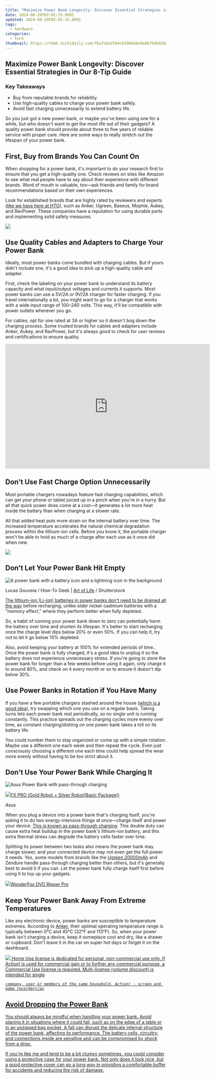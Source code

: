 ```yaml
---
title: "Maximize Power Bank Longevity: Discover Essential Strategies in Our 8-Tip Guide"
date: 2024-08-28T02:01:15.899Z
updated: 2024-08-29T02:01:15.899Z
tags:
  - hardware
categories:
  - tech
thumbnail: https://thmb.techidaily.com/f6a7ada2504c6506664e9e8b754b42045262a6658f56d976380c29d41a986404.jpg
---
```


## Maximize Power Bank Longevity: Discover Essential Strategies in Our 8-Tip Guide

### Key Takeaways

* Buy from reputable brands for reliability.
* Use high-quality cables to charge your power bank safely.
* Avoid fast charging unnecessarily to extend battery life.

 So you just got a new power bank, or maybe you've been using one for a while, but who doesn't want to get the most life out of their gadgets? A quality power bank should provide about three to five years of reliable service with proper care. Here are some ways to really stretch out the lifespan of your power bank.

##  First, Buy from Brands You Can Count On

 When shopping for a power bank, it's important to do your research first to ensure that you get a high-quality one. Check reviews on sites like Amazon to see what real people have to say about their experience with different brands. Word of mouth is valuable, too—ask friends and family for brand recommendations based on their own experiences.

 Look for established brands that are highly rated by reviewers and experts ([like we have here at HTG](https://change-location.techidaily.com/how-to-fix-error-495-while-downloadupdating-android-apps-on-motorola-moto-g13-drfone-by-drfone-fix-android-problems-fix-android-problems/)), such as Anker, Ugreen, Baseus, Mophie, Aukey, and RavPower. These companies have a reputation for using durable parts and implementing solid safety measures.

<!-- affiliate ads begin -->
<a href="https://shop.mondly.com/affiliate.php?ACCOUNT=ATISTUDI&AFFILIATE=108875&PATH=https%3A%2F%2Fwww.mondly.com%3FAFFILIATE%3D108875%26RESOURCE%3D%2BEducational%2B970x90%2B"><img src="https://secure.avangate.com/images/merchant/69c418c33ec2e1a4267fa9bb77fa1428/educational-970x90.gif" border="0"></a>
<!-- affiliate ads end -->
##  Use Quality Cables and Adapters to Charge Your Power Bank

 Ideally, most power banks come bundled with charging cables. But if yours didn't include one, it's a good idea to pick up a high-quality cable and adapter.

 First, check the labeling on your power bank to understand its battery capacity and what input/output voltages and currents it supports. Most power banks can use a 5V/2A or 9V/2A charger for faster charging. If you travel internationally a lot, you might want to go for a charger that works with a wide input range of 100–240 volts. This way, it'll be compatible with power outlets wherever you go.

 For cables, opt for one rated at 3A or higher so it doesn't bog down the charging process. Some trusted brands for cables and adapters include Anker, Aukey, and RavPower, but it's always good to check for user reviews and certifications to ensure quality.

<!-- affiliate ads begin -->
<a href="https://secure.2checkout.com/order/checkout.php?PRODS=2337838&QTY=1&AFFILIATE=108875&CART=1"><iframe width="640" height="390" src="https://www.youtube.com/embed/rzZwphIv4RM" title="APFill - Ink and Toner Coverage Calculator" frameborder="0" allow="accelerometer; autoplay; clipboard-write; encrypted-media; gyroscope; picture-in-picture; web-share" referrerpolicy="strict-origin-when-cross-origin" allowfullscreen></iframe></a>
<!-- affiliate ads end -->
##  Don't Use Fast Charge Option Unnecessarily

 Most portable chargers nowadays feature fast charging capabilities, which can get your phone or tablet juiced up in a pinch when you're in a hurry. But all that quick power does come at a cost—it generates a lot more heat inside the battery than when charging at a slower rate.

 All that added heat puts more strain on the internal battery over time. The increased temperature accelerates the natural chemical degradation process within the lithium-ion cells. Before you know it, the portable charger won't be able to hold as much of a charge after each use as it once did when new.

<!-- affiliate ads begin -->
<a href="https://secure.2checkout.com/order/checkout.php?PRODS=32667153&QTY=1&AFFILIATE=108875&CART=1"><img src="https://www.coolmuster.com/uploads/image/20201228/feature02.png" border="0"></a>
<!-- affiliate ads end -->
##  Don't Let Your Power Bank Hit Empty

![A power bank with a battery icon and a lightning icon in the background](https://static1.howtogeekimages.com/wordpress/wp-content/uploads/2024/05/a-power-bank-with-a-battery-icon-and-a-lightning-icon-in-the-background.jpg) 

Lucas Gouveia / How-To Geek | [Art of Life](https://www.shutterstock.com/image-photo/power-bank-isolated-on-white-background-1050262811) / Shutterstock

[The lithium-ion (Li-ion) batteries in power banks don't need to be drained all the way](https://screen-capture.techidaily.com/in-2024-ranking-the-ultimate-in-mac-gif-recorders/) before recharging, unlike older nickel-cadmium batteries with a "memory effect," where they perform better when fully depleted.

 So, a habit of running your power bank down to zero can potentially harm the battery over time and shorten its lifespan. It's better to start recharging once the charge level dips below 20% or even 50%. If you can help it, try not to let it go below 10% depleted.

 Also, avoid keeping your battery at 100% for extended periods of time.. Once the power bank is fully charged, it's a good idea to unplug it so the battery does not experience unnecessary stress. If you're going to store the power bank for longer than a few weeks before using it again, only charge it to around 80%, and check on it every month or so to ensure it doesn't dip below 30%.

##  Use Power Banks in Rotation if You Have Many

 If you have a few portable chargers stashed around the house ([which is a good idea](https://android-location-track.techidaily.com/two-ways-to-track-my-boyfriends-zte-nubia-z60-ultra-without-him-knowing-drfone-by-drfone-virtual-android/)), try swapping which one you use on a regular basis. Taking turns lets each power bank rest periodically, so no single unit is running constantly. This practice spreads out the charging cycles more evenly over time, as constant charging/dishing on one power bank takes a toll on its battery life.

 You could number them to stay organized or come up with a simple rotation. Maybe use a different one each week and then repeat the cycle. Even just consciously choosing a different one each time could help spread the wear more evenly without having to be too strict about it.

##  Don't Use Your Power Bank While Charging It

![Asus Power Bank with pass-through charging](https://static1.howtogeekimages.com/wordpress/wp-content/uploads/2022/08/asus_power_bank_pass_through_charging.jpg) 

<!-- affiliate ads begin -->
<a href="https://secure.2checkout.com/order/checkout.php?PRODS=40085955&QTY=1&AFFILIATE=108875&CART=1"><img src="https://secure.avangate.com/images/merchant/f702defbc67edb455949f46babab0c18/products/2_logo9.png" border="0">FX PRO (Gold Robot + Silver Robot(Basic Package))</a>
<!-- affiliate ads end -->
_Asus_

 When you plug a device into a power bank that's charging itself, you're asking it to do two energy-intensive things at once—charge itself and power your device. [This is known as pass-through charging](https://vp-tips.techidaily.com/new-2024-approved-edit-masters-seamless-text-insertion-for-photos/). This double duty can cause extra heat buildup in the power bank's lithium-ion battery, and this extra thermal stress can degrade the battery cells faster over time.

 Splitting its power between two tasks also means the power bank may charge slower, and your connected device may not even get the full power it needs. Yes, some models from brands like the [Ugreen 20000mAh](https://fox-that.techidaily.com/1721452377806-issues-with-your-iphones-location-heres-how-you-can-fix-them/) and Zendure handle pass-through charging better than others, but it's generally best to avoid it if you can. Let the power bank fully charge itself first before using it to top up your gadgets.

<!-- affiliate ads begin -->
<a href="https://secure.2checkout.com/order/checkout.php?PRODS=3922934&QTY=1&AFFILIATE=108875&CART=1"><img src="https://secure.avangate.com/images/merchant/4b0a0290ad7df100b77e86839989a75e/products/ripperpro.png" border="0">WonderFox DVD Ripper Pro</a>
<!-- affiliate ads end -->
##  Keep Your Power Bank Away From Extreme Temperatures

 Like any electronic device, power banks are susceptible to temperature extremes. According to [Anker](https://support.anker.com/s/article/What-is-the-optimal-temperature-when-using-Anker-batteries), their optimal operating temperature range is typically between 0°C and 45°C (32°F and 113°F). So, when your power bank isn't charging a device, keep it someplace cool and dry, like a drawer or cupboard. Don't leave it in the car on super hot days or forget it on the dashboard.

<!-- affiliate ads begin -->
<a href="https://checkout.mirillis.com/order/checkout.php?PRODS=4704640&QTY=1&AFFILIATE=108875&CART=1"> <img src="https://secure.avangate.com/images/merchant/547a5a56d43f6d40f9a6a2f76501d013/products/1_mirillis_action_boxshot_store_1x.jpg" border="0">
	Home Use license is dedicated for personal, non-commercial use only. 
	If Action! is used for commercial gain or to further any commercial purpose, 
	a Commercial Use license is required. Multi-license (volume discount) is intended for single 
 
	company, user or members of the same household. Action! - screen and game recorder</a>
<!-- affiliate ads end -->
##  Avoid Dropping the Power Bank

 You should always be mindful when handling your power bank. Avoid placing it in situations where it could fall, such as on the edge of a table or in an unzipped bag pocket. A fall can disrupt the delicate internal structure of the power bank, affecting its performance. The battery cells, circuitry, and connections inside are sensitive and can be compromised by shock from a drop.

 If you're like me and tend to be a bit clumsy sometimes, you could consider using a protective case for your power bank. Not only does it look nice, but a good protective cover can go a long way in providing a comfortable buffer for accidents and reducing the risk of damage.

<ins class="adsbygoogle"
     style="display:block"
     data-ad-format="autorelaxed"
     data-ad-client="ca-pub-7571918770474297"
     data-ad-slot="1223367746"></ins>



<ins class="adsbygoogle"
     style="display:block"
     data-ad-client="ca-pub-7571918770474297"
     data-ad-slot="8358498916"
     data-ad-format="auto"
     data-full-width-responsive="true"></ins>


